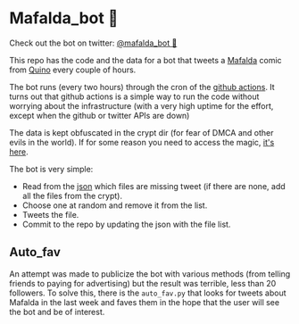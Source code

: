 # Mafalda_bot 🤖

Check out the bot on twitter: [@mafalda_bot 🤖](https://twitter.com/mafalda_bot)

This repo has the code and the data for a bot that tweets a [Mafalda](https://en.wikipedia.org/wiki/Mafalda) comic from [Quino](https://en.wikipedia.org/wiki/Quino) every couple of hours.

The bot runs (every two hours) through the cron of the [github actions](https://github.com/lbellomo/mafalda_bot/blob/master/.github/workflows/main.yml). It turns out that github actions is a simple way to run the code without worrying about the infrastructure (with a very high uptime for the effort, except when the github or twitter APIs are down)

The data is kept obfuscated in the crypt dir (for fear of DMCA and other evils in the world). If for some reason you need to access the magic, [it's here](https://github.com/lbellomo/mafalda_bot/blob/master/main.py#L49).

The bot is very simple:
- Read from the [json](https://github.com/lbellomo/mafalda_bot/blob/master/valid_comics.json) which files are missing tweet (if there are none, add all the files from the crypt).
- Choose one at random and remove it from the list.
- Tweets the file.
- Commit to the repo by updating the json with the file list.

## Auto_fav

An attempt was made to publicize the bot with various methods (from telling friends to paying for advertising) but the result was terrible, less than 20 followers. To solve this, there is the `auto_fav.py` that looks for tweets about Mafalda in the last week and faves them in the hope that the user will see the bot and be of interest.
